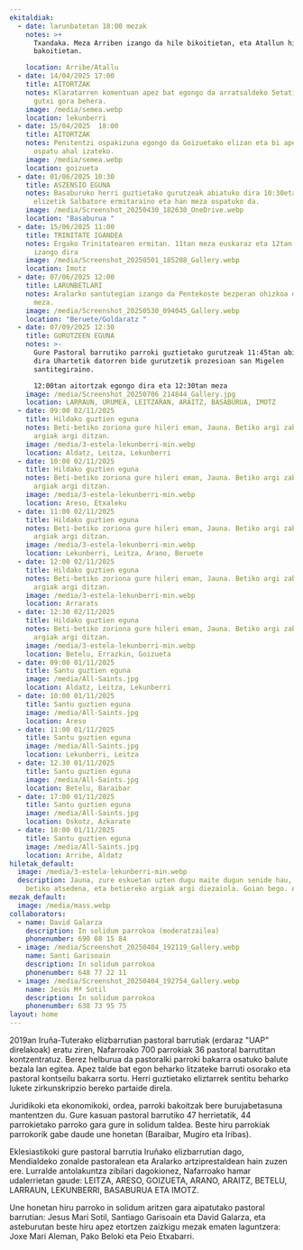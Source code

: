 ```yaml
---
ekitaldiak:
  - date: larunbatetan 18:00 mezak
    notes: >+
      Txandaka. Meza Arriben izango da hile bikoitietan, eta Atallun hile
      bakoitietan.

    location: Arribe/Atallu
  - date: 14/04/2025 17:00
    title: AITORTZAK
    notes: Klaratarren komentuan apez bat egongo da arratsaldeko 5etatik 6:30ak ARTE
      gutxi gora behera.
    image: /media/semea.webp
    location: lekunberri
  - date: 15/04/2025  18:00
    title: AITORTZAK
    notes: Penitentzi ospakizuna egongo da Goizuetako elizan eta bi apez aitortza
      ospatu ahal izateko.
    image: /media/semea.webp
    location: goizueta
  - date: 01/06/2025 10:30
    title: ASZENSIO EGUNA
    notes: Basaburuko herri guztietako gurutzeak abiatuko dira 10:30etan Itsasoko
      elizetik Salbatore ermitaraino eta han meza ospatuko da.
    image: /media/Screenshot_20250430_182630_OneDrive.webp
    location: "Basaburua "
  - date: 15/06/2025 11:00
    title: TRINITATE IGANDEA
    notes: Ergako Trinitatearen ermitan. 11tan meza euskaraz eta 12tan erdaraz
      izango dira
    image: /media/Screenshot_20250501_185208_Gallery.webp
    location: Imotz
  - date: 07/06/2025 12:00
    title: LARUNBETLARI
    notes: Aralarko santutegian izango da Pentekoste bezperan ohizkoa den urteroko
      meza.
    image: /media/Screenshot_20250530_094045_Gallery.webp
    location: "Beruete/Goldaratz "
  - date: 07/09/2025 12:30
    title: GURUTZEEN EGUNA
    notes: >-
      Gure Pastoral barrutiko parroki guztietako gurutzeak 11:45tan abiatuko
      dira Uhartetik datorren bide gurutzetik prozesioan san Migelen
      santitegiraino. 

      12:00tan aitortzak egongo dira eta 12:30tan meza
    image: /media/Screenshot_20250706_214844_Gallery.jpg
    location: LARRAUN, URUMEA, LEITZARAN, ARAITZ, BASABURUA, IMOTZ
  - date: 09:00 02/11/2025
    title: Hildako guztien eguna
    notes: Beti-betiko zoriona gure hileri eman, Jauna. Betiko argi zabalean zure
      argiak argi ditzan.
    image: /media/3-estela-lekunberri-min.webp
    location: Aldatz, Leitza, Lekunberri
  - date: 10:00 02/11/2025
    title: Hildako guztien eguna
    notes: Beti-betiko zoriona gure hileri eman, Jauna. Betiko argi zabalean zure
      argiak argi ditzan.
    image: /media/3-estela-lekunberri-min.webp
    location: Areso, Etxaleku
  - date: 11:00 02/11/2025
    title: Hildako guztien eguna
    notes: Beti-betiko zoriona gure hileri eman, Jauna. Betiko argi zabalean zure
      argiak argi ditzan.
    image: /media/3-estela-lekunberri-min.webp
    location: Lekunberri, Leitza, Arano, Beruete
  - date: 12:00 02/11/2025
    title: Hildako guztien eguna
    notes: Beti-betiko zoriona gure hileri eman, Jauna. Betiko argi zabalean zure
      argiak argi ditzan.
    image: /media/3-estela-lekunberri-min.webp
    location: Arrarats
  - date: 12:30 02/11/2025
    title: Hildako guztien eguna
    notes: Beti-betiko zoriona gure hileri eman, Jauna. Betiko argi zabalean zure
      argiak argi ditzan.
    image: /media/3-estela-lekunberri-min.webp
    location: Betelu, Errazkin, Goizueta
  - date: 09:00 01/11/2025
    title: Santu guztien eguna
    image: /media/All-Saints.jpg
    location: Aldatz, Leitza, Lekunberri
  - date: 10:00 01/11/2025
    title: Santu guztien eguna
    image: /media/All-Saints.jpg
    location: Areso
  - date: 11:00 01/11/2025
    title: Santu guztien eguna
    image: /media/All-Saints.jpg
    location: Lekunberri, Leitza
  - date: 12.30 01/11/2025
    title: Santu guztien eguna
    image: /media/All-Saints.jpg
    location: Betelu, Baraibar
  - date: 17:00 01/11/2025
    title: Santu guztien eguna
    image: /media/All-Saints.jpg
    location: Oskotz, Azkarate
  - date: 18:00 01/11/2025
    title: Santu guztien eguna
    image: /media/All-Saints.jpg
    location: Arribe, Aldatz
hiletak_default:
  image: /media/3-estela-lekunberri-min.webp
  description: Jauna, zure eskuetan uzten dugu maite dugun senide hau, emaiozu
    betiko atsedena, eta betiereko argiak argi diezaiola. Goian bego. Amen
mezak_default:
  image: /media/mass.webp
collaborators:
  - name: David Galarza
    description: In solidum parrokoa (moderatzailea)
    phonenumber: 690 08 15 84
  - image: /media/Screenshot_20250404_192119_Gallery.webp
    name: Santi Garisoain
    description: In solidum parrokoa
    phonenumber: 648 77 22 11
  - image: /media/Screenshot_20250404_192754_Gallery.webp
    name: Jesús Mª Sotil
    description: In solidum parrokoa
    phonenumber: 638 73 95 75
layout: home
---
```

2019an Iruña-Tuterako elizbarrutian pastoral barrutiak (erdaraz "UAP" direlakoak) eratu ziren, Nafarroako 700 parrokiak 36 pastoral barrutitan kontzentratuz. Berez helburua da pastoralki parroki bakarra osatuko balute bezala lan egitea. Apez talde bat egon beharko litzateke barruti osorako eta pastoral kontseilu bakarra sortu. Herri guztietako eliztarrek sentitu beharko lukete zirkunskripzio bereko partaide direla.

Juridikoki eta ekonomikoki, ordea, parroki bakoitzak bere burujabetasuna mantentzen du. Gure kasuan pastoral barrutiko 47 herrietatik, 44 parrokietako parroko gara gure in solidum taldea. Beste hiru parrokiak parrokorik gabe daude une honetan (Baraibar, Mugiro eta Iribas).

Eklesiastikoki gure pastoral barrutia Iruñako elizbarrutian dago, Mendialdeko zonalde pastoralean eta Aralarko artziprestaldean hain zuzen ere. Lurralde antolakuntza zibilari dagokionez, Nafarroako hamar udalerrietan gaude: LEITZA, ARESO, GOIZUETA, ARANO, ARAITZ, BETELU, LARRAUN, LEKUNBERRI, BASABURUA ETA IMOTZ.

Une honetan hiru parroko in solidum aritzen gara aipatutako pastoral barrutian: Jesus Mari Sotil, Santiago Garisoain eta David Galarza, eta asteburutan beste hiru apez etortzen zaizkigu mezak ematen laguntzera: Joxe Mari Aleman, Pako Beloki eta Peio Etxabarri.